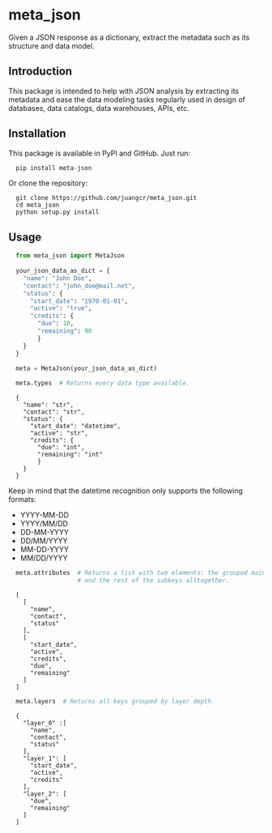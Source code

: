 # meta_json

Given a JSON response as a dictionary, extract the metadata such as its structure and data model. 


## Introduction

This package is intended to help with JSON analysis by extracting its metadata and ease the data modeling tasks regularly used in design of databases, data catalogs, data warehouses, APIs, etc. 


## Installation

This package is available in PyPI and GitHub. Just run:

```python
  pip install meta-json
```

Or clone the repository:

```console
  git clone https://github.com/juangcr/meta_json.git 
  cd meta_json
  python setup.py install
```

## Usage

```python
  from meta_json import MetaJson
  
  your_json_data_as_dict = {
    "name": "John Doe",
    "contact": "john_doe@mail.net",
    "status": {
      "start_date": "1970-01-01",
      "active": "true",
      "credits": {
        "due": 10,
        "remaining": 90
        }
    }
  }

  meta = MetaJson(your_json_data_as_dict)
  
  meta.types  # Returns every data type available.
```

```console
  {
    "name": "str",
    "contact": "str", 
    "status": {
      "start_date": "datetime",
      "active": "str",
      "credits": {
        "due": "int",
        "remaining": "int"
        }
    }
  }
```

Keep in mind that the datetime recognition only supports the following formats:

- YYYY-MM-DD
- YYYY/MM/DD
- DD-MM-YYYY
- DD/MM/YYYY
- MM-DD-YYYY
- MM/DD/YYYY

```python
  meta.attributes  # Returns a list with two elements: the grouped main keys
                   # and the rest of the subkeys alltogether.
```

```console
  [
    [
      "name",
      "contact",
      "status"
    ],
    [
      "start_date",
      "active",
      "credits",
      "due",
      "remaining"
    ]
  ]
```

```python
  meta.layers  # Returns all keys grouped by layer depth.
```

```console
  {
    "layer_0" :[
      "name",
      "contact",
      "status"
    ],
    "layer_1": [
      "start_date",
      "active",
      "credits"
    ],
    "layer_2": [
      "due",
      "remaining"
    ]
  ]
```

